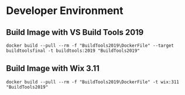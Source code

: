 # Developer Environment

## Build Image with VS Build Tools 2019

`docker build --pull --rm -f "BuildTools2019\DockerFile" --target buildtoolsfinal -t buildtools:2019 "BuildTools2019"`

## Build Image with Wix 3.11

`docker build --pull --rm -f "BuildTools2019\DockerFile" -t wix:311 "BuildTools2019"`
